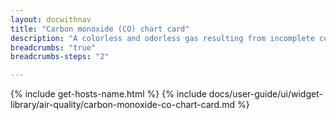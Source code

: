 ```yaml
---
layout: docwithnav
title: "Carbon monoxide (CO) chart card"
description: "A colorless and odorless gas resulting from incomplete combustion, particularly in motor vehicles. Results displayed by combining the latest and aggregated values and optional simplified chart."
breadcrumbs: "true"
breadcrumbs-steps: "2"

---
```

{% include get-hosts-name.html %}
{% include docs/user-guide/ui/widget-library/air-quality/carbon-monoxide-co-chart-card.md %}
